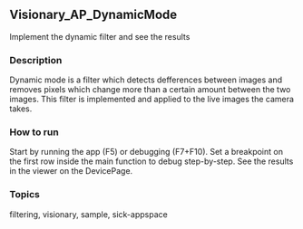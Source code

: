 ## Visionary_AP_DynamicMode

Implement the dynamic filter and see the results

### Description

Dynamic mode is a filter which detects defferences between images
and removes pixels which change more than a certain amount between
the two images. This filter is implemented and applied to the live images
the camera takes.

### How to run

Start by running the app (F5) or debugging (F7+F10).
Set a breakpoint on the first row inside the main function to debug step-by-step.
See the results in the viewer on the DevicePage.

### Topics

filtering, visionary, sample, sick-appspace
